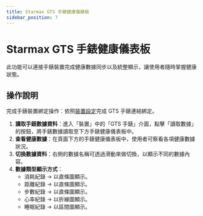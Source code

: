 ```yaml
---
title: Starmax GTS 手錶健康儀錶板
sidebar_position: 7
---
```


# Starmax GTS 手錶健康儀表板

此功能可以連接手錶裝置完成健康數據同步以及統整顯示，讓使用者隨時掌握健康狀態。

## 操作說明

完成手錶裝置綁定操作：依照[裝置設定](http://localhost:7000/kingly_frontend_doc/docs/mirror/main-menu/device-settings)完成 GTS 手錶連結綁定。

1. **讀取手錶數據資料**：進入「裝置」中的「GTS 手錶」介面，點擊「讀取數據」的按鈕，將手錶數據讀取至下方手錶健康儀表板中。
2. **查看健康數據**：在頁面下方的手錶健康儀表板中，使用者可察看各項健康數據狀況。
3. **切換數據資料**：右側的數據名稱可透過滑動來做切換，以顯示不同的數據內容。
4. **數據類型顯示方式**：
   - 消耗紀錄 → 以直條圖顯示。
   - 距離紀錄 → 以直條圖顯示。
   - 步數紀錄 → 以直條圖顯示。
   - 心率紀錄 → 以折線圖顯示。
   - 睡眠紀錄 → 以區間圖顯示。
